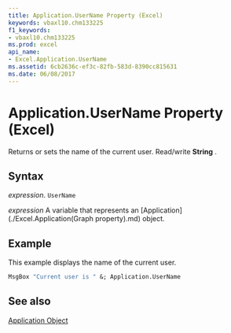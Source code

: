 ```yaml
---
title: Application.UserName Property (Excel)
keywords: vbaxl10.chm133225
f1_keywords:
- vbaxl10.chm133225
ms.prod: excel
api_name:
- Excel.Application.UserName
ms.assetid: 6cb2636c-ef3c-82fb-583d-8390cc815631
ms.date: 06/08/2017
---
```



# Application.UserName Property (Excel)

Returns or sets the name of the current user. Read/write  **String** .


## Syntax

 _expression_. `UserName`

 _expression_ A variable that represents an [Application](./Excel.Application(Graph property).md) object.


## Example

This example displays the name of the current user.


```vb
MsgBox "Current user is " &; Application.UserName
```


## See also


[Application Object](Excel.Application(object).md)

